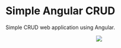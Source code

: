 # Simple Angular CRUD

Simple CRUD web application using Angular.

<p align="center">
<img src="https://studiolacosanostra.github.io/2019/04/25/How-to-deploy-a-new-application-written-in-angular-to-firebase-hosting/title-image.png">
</p>
